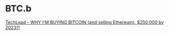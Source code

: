 # BTC.b
[TechLead - WHY I'M BUYING BITCOIN (and selling Ethereum). $250,000 by 2023?!](https://youtu.be/wwH1Oe2Y9Z8?t=634)
